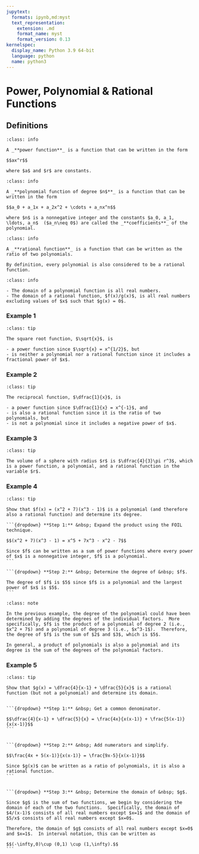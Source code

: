 ```yaml
---
jupytext:
  formats: ipynb,md:myst
  text_representation:
    extension: .md
    format_name: myst
    format_version: 0.13
kernelspec:
  display_name: Python 3.9 64-bit
  language: python
  name: python3
---
```

# Power, Polynomial & Rational Functions

## Definitions

```{admonition} Definition
:class: info

A _**power function**_ is a function that can be written in the form

$$ax^r$$

where $a$ and $r$ are constants.
```


```{admonition} Definition
:class: info

A _**polynomial function of degree $n$**_ is a function that can be written in the form

$$a_0 + a_1x + a_2x^2 + \cdots + a_nx^n$$

where $n$ is a nonnegative integer and the constants $a_0, a_1, \ldots, a_n$  ($a_n\neq 0$) are called the _**coefficients**_ of the polynomial.
```


```{admonition} Definition
:class: info

A _**rational function**_ is a function that can be written as the ratio of two polynomials.

By definition, every polynomial is also considered to be a rational function.
```



```{admonition} Domain Considerations
:class: info

- The domain of a polynomial function is all real numbers.
- The domain of a rational function, $f(x)/g(x)$, is all real numbers excluding values of $x$ such that $g(x) = 0$.
```


### Example 1

```{admonition} The square root function
:class: tip

The square root function, $\sqrt{x}$, is

- a power function since $\sqrt{x} = x^{1/2}$, but
- is neither a polynomial nor a rational function since it includes a fractional power of $x$.
```

### Example 2

```{admonition} The reciprocal function
:class: tip

The reciprocal function, $\dfrac{1}{x}$, is 

- a power function since $\dfrac{1}{x} = x^{-1}$, and 
- is also a rational function since it is the ratio of two polynomials, but 
- is not a polynomial since it includes a negative power of $x$.
```

### Example 3

```{admonition} The volume of a sphere
:class: tip

The volume of a sphere with radius $r$ is $\dfrac{4}{3}\pi r^3$, which is a power function, a polynomial, and a rational function in the variable $r$.
```

### Example 4

````{admonition} The product of polynomials
:class: tip

Show that $f(x) = (x^2 + 7)(x^3 - 1)$ is a polynomial (and therefore also a rational function) and determine its degree.

```{dropdown} **Step 1:** &nbsp; Expand the product using the FOIL technique.
 
$$(x^2 + 7)(x^3 - 1) = x^5 + 7x^3 - x^2 - 7$$

Since $f$ can be written as a sum of power functions where every power of $x$ is a nonnegative integer, $f$ is a polynomial.
```

```{dropdown} **Step 2:** &nbsp; Determine the degree of &nbsp; $f$.

The degree of $f$ is $5$ since $f$ is a polynomial and the largest power of $x$ is $5$.
```
````



```{admonition} An Observation about the Degree of a Product of Polynomials
:class: note

In the previous example, the degree of the polynomial could have been determined by adding the degrees of the individual factors.  More specifically, $f$ is the product of a polynomial of degree 2 (i.e., $x^2 + 7$) and a polynomial of degree 3 (i.e., $x^3-1$).  Therefore, the degree of $f$ is the sum of $2$ and $3$, which is $5$.

In general, a product of polynomials is also a polynomial and its degree is the sum of the degrees of the polynomial factors.  
```



### Example 5
````{admonition} A rational function
:class: tip

Show that $g(x) = \dfrac{4}{x-1} + \dfrac{5}{x}$ is a rational function (but not a polynomial) and determine its domain.


```{dropdown} **Step 1:** &nbsp; Get a common denominator.

$$\dfrac{4}{x-1} + \dfrac{5}{x} = \frac{4x}{x(x-1)} + \frac{5(x-1)}{x(x-1)}$$
```


```{dropdown} **Step 2:** &nbsp; Add numerators and simplify.

$$\frac{4x + 5(x-1)}{x(x-1)} = \frac{9x-5}{x(x-1)}$$

Since $g(x)$ can be written as a ratio of polynomials, it is also a rational function.
```


```{dropdown} **Step 3:** &nbsp; Determine the domain of &nbsp; $g$.

Since $g$ is the sum of two functions, we begin by considering the domain of each of the two functions.  Specifically, the domain of $4/(x-1)$ consists of all real numbers except $x=1$ and the domain of $5/x$ consists of all real numbers except $x=0$.

Therefore, the domain of $g$ consists of all real numbers except $x=0$ and $x=1$.  In interval notation, this can be written as

$$(-\infty,0)\cup (0,1) \cup (1,\infty).$$
```
````
